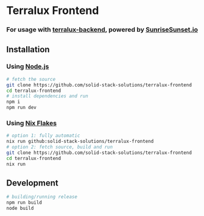 # Terralux Frontend
### For usage with [terralux-backend](https://github.com/solid-stack-solutions/terralux-backend), powered by [SunriseSunset.io](https://sunrisesunset.io)

## Installation

### Using [Node.js](https://nodejs.org)
```sh
# fetch the source
git clone https://github.com/solid-stack-solutions/terralux-frontend
cd terralux-frontend
# install dependencies and run
npm i
npm run dev
```

### Using [Nix Flakes](https://wiki.nixos.org/wiki/Flakes)
```sh
# option 1: fully automatic
nix run github:solid-stack-solutions/terralux-frontend
# option 2: fetch source, build and run
git clone https://github.com/solid-stack-solutions/terralux-frontend
cd terralux-frontend
nix run
```

## Development

```sh
# building/running release
npm run build
node build
```
